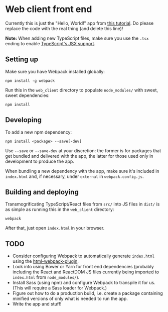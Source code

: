 # Web client front end

Currently this is just the "Hello, World!" app from [this tutorial](https://www.typescriptlang.org/docs/handbook/react-&-webpack.html). Do please replace the code with the real thing (and delete this line)!

**Note:** When adding new TypeScript files, make sure you use the `.tsx` ending to enable [TypeScript's JSX support](https://www.typescriptlang.org/docs/handbook/jsx.html).

## Setting up

Make sure you have Webpack installed globally:
```
npm install -g webpack
```

Run this in the `web_client` directory to populate `node_modules/` with sweet, sweet dependencies:
```
npm install
```

## Developing

To add a new npm dependency:
```
npm install <package> --save[-dev]
```

Use `--save` or `--save-dev` at your discretion: the former is for packages that get bundled and delivered with the app, the latter for those used only in development to produce the app.

When bundling a new dependency with the app, make sure it's included in `index.html` and, if necessary, under `external` in `webpack.config.js`.

## Building and deploying

Transmogrificating TypeScript/React files from `src/` into JS files in `dist/` is as simple as running this in the `web_client` directory:
```
webpack
```

After that, just open `index.html` in your browser.

## TODO
- Consider configuring Webpack to automatically generate `index.html` using the [html-webpack-plugin](https://www.npmjs.com/package/html-webpack-plugin).
- Look into using Bower or Yarn for front end dependencies (probably including the React and ReactDOM JS files currently being imported to `index.html` from `node_modules/`).
- Install Sass (using npm) and configure Webpack to transpile it for us. (This will require a Sass loader for Webpack.)
- Figure out how to do a production build, i.e. create a package containing minified versions of only what is needed to run the app.
- Write the app and stuff!
